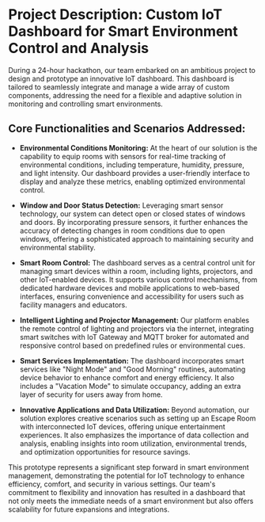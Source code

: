 # Project Description: Custom IoT Dashboard for Smart Environment Control and Analysis

During a 24-hour hackathon, our team embarked on an ambitious project to design and prototype an innovative IoT dashboard. This dashboard is tailored to seamlessly integrate and manage a wide array of custom components, addressing the need for a flexible and adaptive solution in monitoring and controlling smart environments.

## Core Functionalities and Scenarios Addressed:

- **Environmental Conditions Monitoring:** At the heart of our solution is the capability to equip rooms with sensors for real-time tracking of environmental conditions, including temperature, humidity, pressure, and light intensity. Our dashboard provides a user-friendly interface to display and analyze these metrics, enabling optimized environmental control.

- **Window and Door Status Detection:** Leveraging smart sensor technology, our system can detect open or closed states of windows and doors. By incorporating pressure sensors, it further enhances the accuracy of detecting changes in room conditions due to open windows, offering a sophisticated approach to maintaining security and environmental stability.

- **Smart Room Control:** The dashboard serves as a central control unit for managing smart devices within a room, including lights, projectors, and other IoT-enabled devices. It supports various control mechanisms, from dedicated hardware devices and mobile applications to web-based interfaces, ensuring convenience and accessibility for users such as facility managers and educators.

- **Intelligent Lighting and Projector Management:** Our platform enables the remote control of lighting and projectors via the internet, integrating smart switches with IoT Gateway and MQTT broker for automated and responsive control based on predefined rules or environmental cues.

- **Smart Services Implementation:** The dashboard incorporates smart services like "Night Mode" and "Good Morning" routines, automating device behavior to enhance comfort and energy efficiency. It also includes a "Vacation Mode" to simulate occupancy, adding an extra layer of security for users away from home.

- **Innovative Applications and Data Utilization:** Beyond automation, our solution explores creative scenarios such as setting up an Escape Room with interconnected IoT devices, offering unique entertainment experiences. It also emphasizes the importance of data collection and analysis, enabling insights into room utilization, environmental trends, and optimization opportunities for resource savings.

This prototype represents a significant step forward in smart environment management, demonstrating the potential for IoT technology to enhance efficiency, comfort, and security in various settings. Our team's commitment to flexibility and innovation has resulted in a dashboard that not only meets the immediate needs of a smart environment but also offers scalability for future expansions and integrations.
